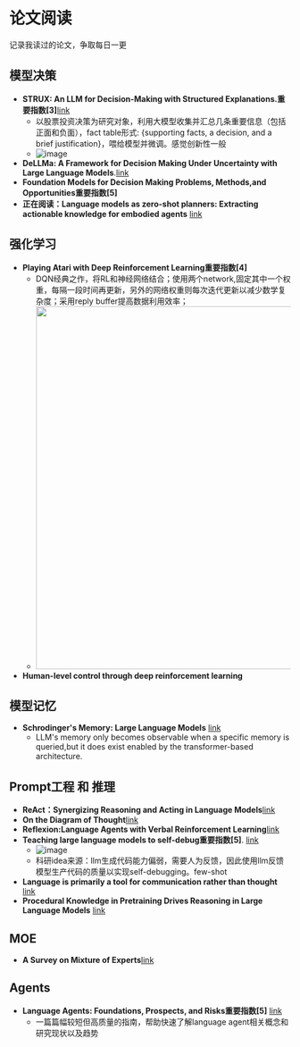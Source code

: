 # 论文阅读
记录我读过的论文，争取每日一更
## 模型决策
- **STRUX: An LLM for Decision-Making with Structured Explanations.重要指数[3]**[link](https://hub.baai.ac.cn/paper/7408fb0b-1137-49c1-bdcf-20623aebff09) 
  - 以股票投资决策为研究对象，利用大模型收集并汇总几条重要信息（包括正面和负面），fact table形式: {supporting facts, a decision, and a brief justification}，喂给模型并微调。感觉创新性一般
  - ![image](https://github.com/user-attachments/assets/b272ed8c-1805-44de-8373-3a898fe68345)
- **DeLLMa: A Framework for Decision Making Under Uncertainty with Large Language Models**.[link](https://hub.baai.ac.cn/paper/b97d989e-a425-4597-abc3-f495d3ccc632#key_ideas)
- **Foundation Models for Decision Making Problems, Methods,and Opportunities重要指数[5]**
- **正在阅读：Language models as zero-shot planners: Extracting actionable knowledge for embodied agents** [link](https://proceedings.mlr.press/v162/huang22a.html)
## 强化学习
- **Playing Atari with Deep Reinforcement Learning重要指数[4]**
  - DQN经典之作，将RL和神经网络结合；使用两个network,固定其中一个权重，每隔一段时间再更新，另外的网络权重则每次迭代更新以减少数学复杂度；采用reply buffer提高数据利用效率；
  -  <img src="https://github.com/user-attachments/assets/0a8aa9da-423b-4d80-b675-d62e9c098468" width = "650">
- **Human-level control through deep reinforcement learning**

## 模型记忆
- **Schrodinger's Memory: Large Language Models** [link](https://arxiv.org/abs/2409.10482)
  - LLM's memory only becomes observable when a specific memory is queried,but it does exist enabled by the transformer-based architecture.

## Prompt工程 和 推理
- **ReAct：Synergizing Reasoning and Acting in Language Models**[link](https://arxiv.org/abs/2210.03629)
- **On the Diagram of Thought**[link](https://arxiv.org/abs/2409.10038v1)
- **Reflexion:Language Agents with Verbal Reinforcement Learning**[link](https://arxiv.org/abs/2303.11366)
- **Teaching large language models to self-debug重要指数[5]**.  [link](https://arxiv.org/abs/2304.05128)
  - ![image](https://github.com/user-attachments/assets/a45f2d97-fbaa-4de8-b546-2cded1415cf3)
  - 科研idea来源：llm生成代码能力偏弱，需要人为反馈，因此使用llm反馈模型生产代码的质量以实现self-debugging。few-shot
- **Language is primarily a tool for communication rather than thought** [link](https://www.nature.com/articles/s41586-024-07522-w)
- **Procedural Knowledge in Pretraining Drives Reasoning in Large Language Models** [link](https://arxiv.org/abs/2411.12580)
## MOE
- **A Survey on Mixture of Experts**[link](https://arxiv.org/pdf/2407.06204)

## Agents
- **Language Agents: Foundations, Prospects, and Risks重要指数[5]**  [link](https://aclanthology.org/2024.emnlp-tutorials.3/)
  - 一篇篇幅较短但高质量的指南，帮助快速了解language agent相关概念和研究现状以及趋势

